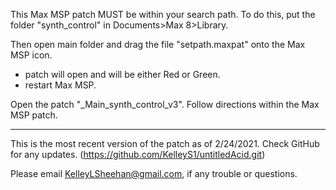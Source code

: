 
This Max MSP patch MUST be within your search path. 
To do this, put the folder "synth_control" in Documents>Max 8>Library.

Then open main folder and drag the file "setpath.maxpat" onto the Max MSP icon. 
 - patch will open and will be either Red or Green. 
 - restart Max MSP.


Open the patch "_Main_synth_control_v3". 
Follow directions within the Max MSP patch.


-------------------------------------------------------------------------------
This is the most recent version of the patch as of 2/24/2021.
Check GitHub for any updates.
(https://github.com/KelleyS1/untitledAcid.git)

Please email KelleyLSheehan@gmail.com, if any trouble or questions.